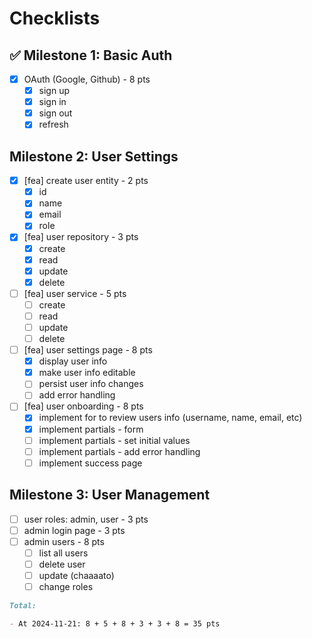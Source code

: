 # Checklists

## ✅ Milestone 1: Basic Auth

- [x] OAuth (Google, Github) - 8 pts
  - [x] sign up
  - [x] sign in
  - [x] sign out
  - [x] refresh

## Milestone 2: User Settings

- [x] [fea] create user entity - 2 pts
  - [x] id
  - [x] name
  - [x] email
  - [x] role

- [x] [fea] user repository - 3 pts
  - [x] create
  - [x] read
  - [x] update
  - [x] delete

- [ ] [fea] user service - 5 pts
  - [ ] create
  - [ ] read
  - [ ] update
  - [ ] delete

- [ ] [fea] user settings page - 8 pts
  - [x] display user info
  - [x] make user info editable
  - [ ] persist user info changes
  - [ ] add error handling

- [ ] [fea] user onboarding - 8 pts
  - [x] implement for to review users info (username, name, email, etc)
  - [x] implement partials - form
  - [ ] implement partials - set initial values
  - [ ] implement partials - add error handling
  - [ ] implement success page

## Milestone 3: User Management

- [ ] user roles: admin, user - 3 pts
- [ ] admin login page - 3 pts
- [ ] admin users - 8 pts
  - [ ] list all users
  - [ ] delete user
  - [ ] update (chaaaato)
  - [ ] change roles

```md
Total:

- At 2024-11-21: 8 + 5 + 8 + 3 + 3 + 8 = 35 pts
```
